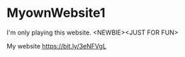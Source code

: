 # MyownWebsite1
I'm only playing this website. &lt;NEWBIE>&lt;JUST FOR FUN>

My website https://bit.ly/3eNFVgL
